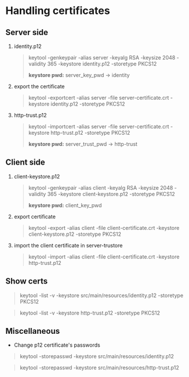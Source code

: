 # Handling certificates


## Server side

1. identity.p12
    > keytool -genkeypair -alias server -keyalg RSA -keysize 2048 -validity 365 -keystore identity.p12 -storetype PKCS12
    > 
    > __keystore pwd:__ server_key_pwd -> identity

2. export the certificate

   > keytool -exportcert -alias server -file server-certificate.crt -keystore identity.p12 -storetype PKCS12

3. http-trust.p12 
    > keytool -importcert -alias server -file server-certificate.crt -keystore http-trust.p12 -storetype PKCS12
    > 
    > __keystore pwd:__ server_trust_pwd -> http-trust


## Client side

1. client-keystore.p12 
    > keytool -genkeypair -alias client -keyalg RSA -keysize 2048 -validity 365 -keystore client-keystore.p12 -storetype PKCS12
    > 
    > __keystore pwd:__ client_key_pwd

2. export certificate
    > keytool -export -alias client -file client-certificate.crt -keystore client-keystore.p12 -storetype PKCS12

3. import the client certificate in server-trustore
    > keytool -import -alias client -file client-certificate.crt -keystore http-trust.p12

## Show certs

> keytool -list -v -keystore src/main/resources/identity.p12 -storetype PKCS12

> keytool -list -v -keystore http-trust.p12 -storetype PKCS12

## Miscellaneous


- Change p12 certificate's passwords

> keytool -storepasswd -keystore src/main/resources/identity.p12

> keytool -storepasswd -keystore src/main/resources/http-trust.p12
